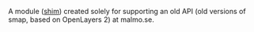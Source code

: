 A module ([shim](https://en.wikipedia.org/wiki/Shim_(computing))) created solely for supporting an old API (old versions of smap, based on OpenLayers 2) at malmo.se.
